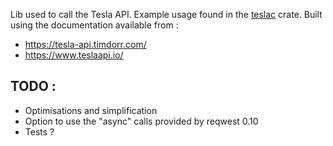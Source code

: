Lib used to call the Tesla API. 
Example usage found in the [teslac](https://github.com/zklapow/tesla-rs/tree/master/teslac) crate.
Built using the documentation available from :
- https://tesla-api.timdorr.com/
- https://www.teslaapi.io/

## TODO : 
- Optimisations and simplification
- Option to use the "async" calls provided by reqwest 0.10
- Tests ?

